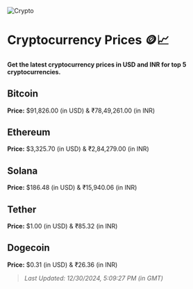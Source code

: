 
![Crypto](https://www.techguide.com.au/wp-content/uploads/2020/11/crypto3.jpeg)

# Cryptocurrency Prices 🪙📈

#### Get the latest cryptocurrency prices in USD and INR for top 5 cryptocurrencies.

## Bitcoin

**Price:** $91,826.00 (in USD) & ₹78,49,261.00 (in INR)

## Ethereum

**Price:** $3,325.70 (in USD) & ₹2,84,279.00 (in INR)

## Solana

**Price:** $186.48 (in USD) & ₹15,940.06 (in INR)

## Tether

**Price:** $1.00 (in USD) & ₹85.32 (in INR)

## Dogecoin

**Price:** $0.31 (in USD) & ₹26.36 (in INR)

> _Last Updated: 12/30/2024, 5:09:27 PM (in GMT)_
